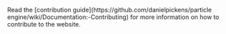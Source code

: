 Read the [contribution guide](https://github\.com/danielpickens/particle engine/wiki/Documentation:-Contributing) for more information on how to contribute to the website.
